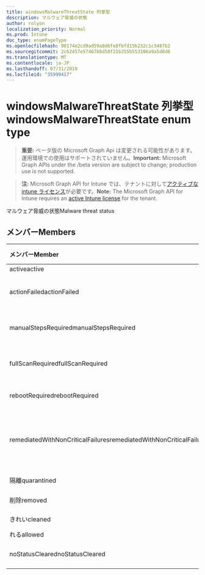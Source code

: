 ```yaml
---
title: windowsMalwareThreatState 列挙型
description: マルウェア脅威の状態
author: rolyon
localization_priority: Normal
ms.prod: Intune
doc_type: enumPageType
ms.openlocfilehash: 90174e2cd9ad59a8d6fe8fbfd15b232c1c3487b2
ms.sourcegitcommit: 2c62457e57467b8d50f21b255b553106a9a5d8d6
ms.translationtype: MT
ms.contentlocale: ja-JP
ms.lasthandoff: 07/31/2019
ms.locfileid: "35999417"
---
```

# <a name="windowsmalwarethreatstate-enum-type"></a><span data-ttu-id="82f13-103">windowsMalwareThreatState 列挙型</span><span class="sxs-lookup"><span data-stu-id="82f13-103">windowsMalwareThreatState enum type</span></span>

> <span data-ttu-id="82f13-104">**重要:** ベータ版の Microsoft Graph Api は変更される可能性があります。運用環境での使用はサポートされていません。</span><span class="sxs-lookup"><span data-stu-id="82f13-104">**Important:** Microsoft Graph APIs under the /beta version are subject to change; production use is not supported.</span></span>

> <span data-ttu-id="82f13-105">**注:** Microsoft Graph API for Intune では、テナントに対して[アクティブな intune ライセンス](https://go.microsoft.com/fwlink/?linkid=839381)が必要です。</span><span class="sxs-lookup"><span data-stu-id="82f13-105">**Note:** The Microsoft Graph API for Intune requires an [active Intune license](https://go.microsoft.com/fwlink/?linkid=839381) for the tenant.</span></span>

<span data-ttu-id="82f13-106">マルウェア脅威の状態</span><span class="sxs-lookup"><span data-stu-id="82f13-106">Malware threat status</span></span>

## <a name="members"></a><span data-ttu-id="82f13-107">メンバー</span><span class="sxs-lookup"><span data-stu-id="82f13-107">Members</span></span>
|<span data-ttu-id="82f13-108">メンバー</span><span class="sxs-lookup"><span data-stu-id="82f13-108">Member</span></span>|<span data-ttu-id="82f13-109">値</span><span class="sxs-lookup"><span data-stu-id="82f13-109">Value</span></span>|<span data-ttu-id="82f13-110">説明</span><span class="sxs-lookup"><span data-stu-id="82f13-110">Description</span></span>|
|:---|:---|:---|
|<span data-ttu-id="82f13-111">active</span><span class="sxs-lookup"><span data-stu-id="82f13-111">active</span></span>|<span data-ttu-id="82f13-112">.0</span><span class="sxs-lookup"><span data-stu-id="82f13-112">0</span></span>|<span data-ttu-id="82f13-113">Active</span><span class="sxs-lookup"><span data-stu-id="82f13-113">Active</span></span>|
|<span data-ttu-id="82f13-114">actionFailed</span><span class="sxs-lookup"><span data-stu-id="82f13-114">actionFailed</span></span>|<span data-ttu-id="82f13-115">1-d</span><span class="sxs-lookup"><span data-stu-id="82f13-115">1</span></span>|<span data-ttu-id="82f13-116">アクションの失敗</span><span class="sxs-lookup"><span data-stu-id="82f13-116">Action failed</span></span>|
|<span data-ttu-id="82f13-117">manualStepsRequired</span><span class="sxs-lookup"><span data-stu-id="82f13-117">manualStepsRequired</span></span>|<span data-ttu-id="82f13-118">pbm-2</span><span class="sxs-lookup"><span data-stu-id="82f13-118">2</span></span>|<span data-ttu-id="82f13-119">手動手順が必要</span><span class="sxs-lookup"><span data-stu-id="82f13-119">Manual steps required</span></span>|
|<span data-ttu-id="82f13-120">fullScanRequired</span><span class="sxs-lookup"><span data-stu-id="82f13-120">fullScanRequired</span></span>|<span data-ttu-id="82f13-121">1/3</span><span class="sxs-lookup"><span data-stu-id="82f13-121">3</span></span>|<span data-ttu-id="82f13-122">完全スキャンが必要</span><span class="sxs-lookup"><span data-stu-id="82f13-122">Full scan required</span></span>|
|<span data-ttu-id="82f13-123">rebootRequired</span><span class="sxs-lookup"><span data-stu-id="82f13-123">rebootRequired</span></span>|<span data-ttu-id="82f13-124">2/4</span><span class="sxs-lookup"><span data-stu-id="82f13-124">4</span></span>|<span data-ttu-id="82f13-125">再起動が必要</span><span class="sxs-lookup"><span data-stu-id="82f13-125">Reboot required</span></span>|
|<span data-ttu-id="82f13-126">remediatedWithNonCriticalFailures</span><span class="sxs-lookup"><span data-stu-id="82f13-126">remediatedWithNonCriticalFailures</span></span>|<span data-ttu-id="82f13-127">5</span><span class="sxs-lookup"><span data-stu-id="82f13-127">5</span></span>|<span data-ttu-id="82f13-128">重要でないエラーによる修復</span><span class="sxs-lookup"><span data-stu-id="82f13-128">Remediated with non critical failures</span></span> |
|<span data-ttu-id="82f13-129">隔離</span><span class="sxs-lookup"><span data-stu-id="82f13-129">quarantined</span></span>|<span data-ttu-id="82f13-130">シックス</span><span class="sxs-lookup"><span data-stu-id="82f13-130">6</span></span>|<span data-ttu-id="82f13-131">隔離</span><span class="sxs-lookup"><span data-stu-id="82f13-131">Quarantined</span></span>|
|<span data-ttu-id="82f13-132">削除</span><span class="sxs-lookup"><span data-stu-id="82f13-132">removed</span></span>|<span data-ttu-id="82f13-133">7</span><span class="sxs-lookup"><span data-stu-id="82f13-133">7</span></span>|<span data-ttu-id="82f13-134">削除</span><span class="sxs-lookup"><span data-stu-id="82f13-134">Removed</span></span>|
|<span data-ttu-id="82f13-135">きれい</span><span class="sxs-lookup"><span data-stu-id="82f13-135">cleaned</span></span>|<span data-ttu-id="82f13-136">8 </span><span class="sxs-lookup"><span data-stu-id="82f13-136">8</span></span>|<span data-ttu-id="82f13-137">きれい</span><span class="sxs-lookup"><span data-stu-id="82f13-137">Cleaned</span></span>|
|<span data-ttu-id="82f13-138">れる</span><span class="sxs-lookup"><span data-stu-id="82f13-138">allowed</span></span>|<span data-ttu-id="82f13-139">9 </span><span class="sxs-lookup"><span data-stu-id="82f13-139">9</span></span>|<span data-ttu-id="82f13-140">可</span><span class="sxs-lookup"><span data-stu-id="82f13-140">Allowed</span></span>|
|<span data-ttu-id="82f13-141">noStatusCleared</span><span class="sxs-lookup"><span data-stu-id="82f13-141">noStatusCleared</span></span>|<span data-ttu-id="82f13-142">10 </span><span class="sxs-lookup"><span data-stu-id="82f13-142">10</span></span>|<span data-ttu-id="82f13-143">状態未クリア</span><span class="sxs-lookup"><span data-stu-id="82f13-143">No status cleared</span></span>|





